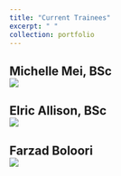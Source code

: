 ```yaml
---
title: "Current Trainees"
excerpt: " "
collection: portfolio
---
```


## Michelle Mei, BSc <br/><img src='https://raw.github.com/alkhazrb/baraa/master/images/MMei.png'>

## Elric Allison, BSc <br/><img src='https://raw.github.com/alkhazrb/baraa/master/images/EAllison.png'>

## Farzad Boloori <br/><img src='https://raw.github.com/alkhazrb/baraa/master/images/FBoloori.png'>
